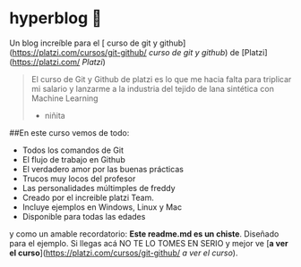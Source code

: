# hyperblog 💚
Un blog increíble para el [ curso de git y github](https://platzi.com/cursos/git-github/ *curso de git y github*) de [Platzi](https://platzi.com/ *Platzi*)
>El curso de Git y  Github de platzi es lo que me hacia falta para triplicar mi salario y lanzarme a la industria del tejido de lana sintética con Machine Learning
> - niñita

##En este curso vemos de todo:
* Todos los comandos de Git
* El flujo de trabajo en Github
* El verdadero amor por las buenas prácticas
* Trucos muy locos del profesor
* Las personalidades múltimples de freddy
* Creado por el increible platzi Team.
* Incluye ejemplos en Windows, Linux y Mac
* Disponible para todas las edades

y como un amable recordatorio: **Este readme.md es un chiste**. Diseñado para el ejemplo. Si llegas acá NO TE LO TOMES EN SERIO y mejor ve [**a ver el curso**](https://platzi.com/cursos/git-github/ *a ver el curso*).